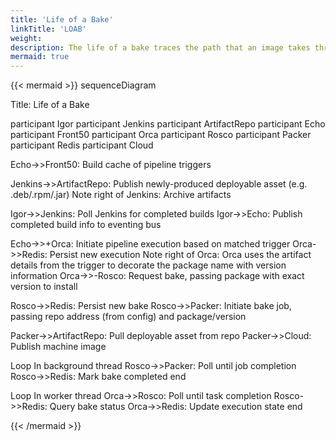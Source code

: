 ```yaml
---
title: 'Life of a Bake'
linkTitle: 'LOAB'
weight:
description: The life of a bake traces the path that an image takes through the Spinnaker services. 
mermaid: true
---
```


{{< mermaid >}}
sequenceDiagram

Title: Life of a Bake

participant Igor
participant Jenkins
participant ArtifactRepo
participant Echo
participant Front50
participant Orca
participant Rosco
participant Packer
participant Redis
participant Cloud

Echo->>Front50: Build cache of pipeline triggers

Jenkins->>ArtifactRepo: Publish newly-produced deployable asset (e.g. .deb/.rpm/.jar)
Note right of Jenkins: Archive artifacts

Igor->>Jenkins: Poll Jenkins for completed builds
Igor->>Echo: Publish completed build info to eventing bus

Echo->>+Orca: Initiate pipeline execution based on matched trigger
Orca->>Redis: Persist new execution
Note right of Orca: Orca uses the artifact details from the trigger to decorate the package name with version information
Orca->>-Rosco: Request bake, passing package with exact version to install

Rosco->>Redis: Persist new bake
Rosco->>Packer: Initiate bake job, passing repo address (from config) and package/version

Packer->>ArtifactRepo: Pull deployable asset from repo
Packer->>Cloud: Publish machine image

Loop In background thread
Rosco->>Packer: Poll until job completion
Rosco->>Redis: Mark bake completed
end

Loop In worker thread
Orca->>Rosco: Poll until task completion
Rosco->>Redis: Query bake status
Orca->>Redis: Update execution state
end

{{< /mermaid >}}
